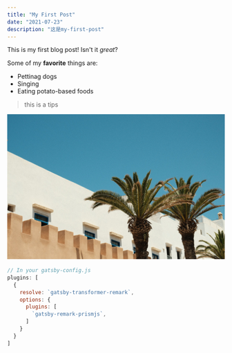 ```yaml
---
title: "My First Post"
date: "2021-07-23"
description: "这是my-first-post"
---
```


This is my first blog post! Isn't it *great*?

Some of my **favorite** things are:

* Pettinag dogs
* Singing
* Eating potato-based foods

> this is a tips

![GATSBY_EMPTY_ALT](./image2.jpg)

```javascript
// In your gatsby-config.js
plugins: [
  {
    resolve: `gatsby-transformer-remark`,
    options: {
      plugins: [
        `gatsby-remark-prismjs`,
      ]
    }
  }
]
```